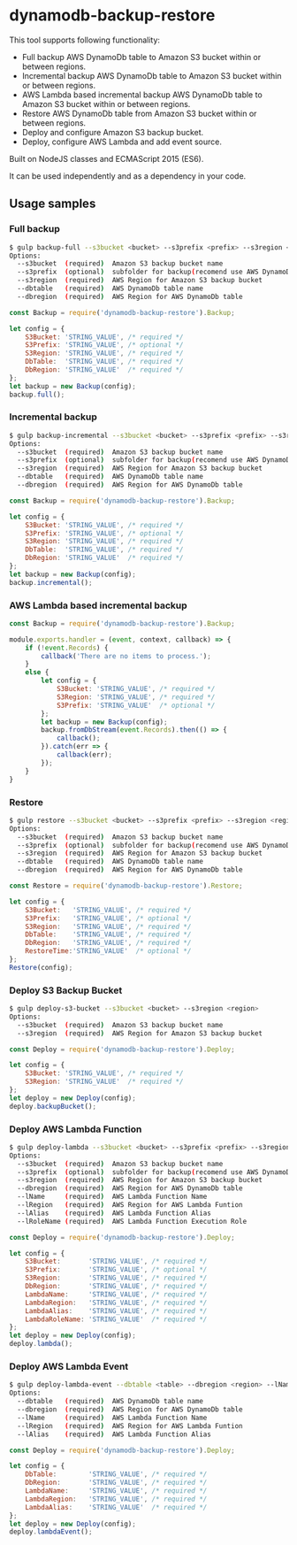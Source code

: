 # dynamodb-backup-restore

This tool supports following functionality:
- Full backup AWS DynamoDb table to Amazon S3 bucket within or between regions.
- Incremental backup AWS DynamoDb table to Amazon S3 bucket within or between regions.
- AWS Lambda based incremental backup AWS DynamoDb  table to Amazon S3 bucket within or between regions.
- Restore AWS DynamoDb table from Amazon S3 bucket within or between regions.
- Deploy and configure Amazon S3 backup bucket.
- Deploy, configure AWS Lambda and add event source.

Built on NodeJS classes and ECMAScript 2015 (ES6).

It can be used independently and as a dependency in your code.

## Usage samples
### Full backup
```bash
$ gulp backup-full --s3bucket <bucket> --s3prefix <prefix> --s3region <region> --dbtable <table> --dbregion <region>
Options:
  --s3bucket  (required)  Amazon S3 backup bucket name 
  --s3prefix  (optional)  subfolder for backup(recomend use AWS DynamoDb table name) 
  --s3region  (required)  AWS Region for Amazon S3 backup bucket
  --dbtable   (required)  AWS DynamoDb table name 
  --dbregion  (required)  AWS Region for AWS DynamoDb table
```

```javascript
const Backup = require('dynamodb-backup-restore').Backup;

let config = {
    S3Bucket: 'STRING_VALUE', /* required */
    S3Prefix: 'STRING_VALUE', /* optional */
    S3Region: 'STRING_VALUE', /* required */
    DbTable:  'STRING_VALUE', /* required */
    DbRegion: 'STRING_VALUE'  /* required */
};
let backup = new Backup(config);
backup.full();
```

### Incremental backup
```bash
$ gulp backup-incremental --s3bucket <bucket> --s3prefix <prefix> --s3region <region> --dbtable <table> --dbregion <region>
Options:
  --s3bucket  (required)  Amazon S3 backup bucket name 
  --s3prefix  (optional)  subfolder for backup(recomend use AWS DynamoDb table name) 
  --s3region  (required)  AWS Region for Amazon S3 backup bucket
  --dbtable   (required)  AWS DynamoDb table name 
  --dbregion  (required)  AWS Region for AWS DynamoDb table
```

```javascript
const Backup = require('dynamodb-backup-restore').Backup;

let config = {
    S3Bucket: 'STRING_VALUE', /* required */
    S3Prefix: 'STRING_VALUE', /* optional */
    S3Region: 'STRING_VALUE', /* required */
    DbTable:  'STRING_VALUE', /* required */
    DbRegion: 'STRING_VALUE'  /* required */
};
let backup = new Backup(config);
backup.incremental();
```

### AWS Lambda based incremental backup
```javascript
const Backup = require('dynamodb-backup-restore').Backup;

module.exports.handler = (event, context, callback) => {
    if (!event.Records) {
        callback('There are no items to process.');
    }
    else {
        let config = {
            S3Bucket: 'STRING_VALUE', /* required */
            S3Region: 'STRING_VALUE', /* required */
            S3Prefix: 'STRING_VALUE'  /* optional */
        };
        let backup = new Backup(config);
        backup.fromDbStream(event.Records).then(() => {
            callback();
        }).catch(err => {
            callback(err);
        });
    }
}
```
### Restore
```bash
$ gulp restore --s3bucket <bucket> --s3prefix <prefix> --s3region <region> --dbtable <table> --dbregion <region>
Options:
  --s3bucket  (required)  Amazon S3 backup bucket name 
  --s3prefix  (optional)  subfolder for backup(recomend use AWS DynamoDb table name) 
  --s3region  (required)  AWS Region for Amazon S3 backup bucket
  --dbtable   (required)  AWS DynamoDb table name 
  --dbregion  (required)  AWS Region for AWS DynamoDb table
```

```javascript
const Restore = require('dynamodb-backup-restore').Restore;

let config = {
    S3Bucket:   'STRING_VALUE', /* required */
    S3Prefix:   'STRING_VALUE', /* optional */
    S3Region:   'STRING_VALUE', /* required */
    DbTable:    'STRING_VALUE', /* required */
    DbRegion:   'STRING_VALUE', /* required */
    RestoreTime:'STRING_VALUE'  /* optional */
};
Restore(config);
```

### Deploy S3 Backup Bucket
```bash
$ gulp deploy-s3-bucket --s3bucket <bucket> --s3region <region>
Options:
  --s3bucket  (required)  Amazon S3 backup bucket name 
  --s3region  (required)  AWS Region for Amazon S3 backup bucket
```

```javascript
const Deploy = require('dynamodb-backup-restore').Deploy;

let config = {
    S3Bucket: 'STRING_VALUE', /* required */
    S3Region: 'STRING_VALUE'  /* required */
};
let deploy = new Deploy(config);
deploy.backupBucket();
```

### Deploy AWS Lambda Function
```bash
$ gulp deploy-lambda --s3bucket <bucket> --s3prefix <prefix> --s3region <region> --dbregion <region> --lName <lambdaName> --lRegion <region> --lAlias <lambdaAlias> --lRoleName <lambdaRole>
Options:
  --s3bucket  (required)  Amazon S3 backup bucket name 
  --s3prefix  (optional)  subfolder for backup(recomend use AWS DynamoDb table name) 
  --s3region  (required)  AWS Region for Amazon S3 backup bucket
  --dbregion  (required)  AWS Region for AWS DynamoDb table
  --lName     (required)  AWS Lambda Function Name
  --lRegion   (required)  AWS Region for AWS Lambda Funtion 
  --lAlias    (required)  AWS Lambda Function Alias
  --lRoleName (required)  AWS Lambda Function Execution Role
```

```javascript
const Deploy = require('dynamodb-backup-restore').Deploy;

let config = {
    S3Bucket:       'STRING_VALUE', /* required */
    S3Prefix:       'STRING_VALUE', /* optional */
    S3Region:       'STRING_VALUE', /* required */
    DbRegion:       'STRING_VALUE', /* required */
    LambdaName:     'STRING_VALUE', /* required */
    LambdaRegion:   'STRING_VALUE', /* required */
    LambdaAlias:    'STRING_VALUE', /* required */
    LambdaRoleName: 'STRING_VALUE'  /* required */
};
let deploy = new Deploy(config);
deploy.lambda();
```

### Deploy AWS Lambda Event
```bash
$ gulp deploy-lambda-event --dbtable <table> --dbregion <region> --lName <lambdaName> --lRegion <region> --lAlias <lambdaAlias>
Options:
  --dbtable   (required)  AWS DynamoDb table name 
  --dbregion  (required)  AWS Region for AWS DynamoDb table
  --lName     (required)  AWS Lambda Function Name
  --lRegion   (required)  AWS Region for AWS Lambda Funtion 
  --lAlias    (required)  AWS Lambda Function Alias
```

```javascript
const Deploy = require('dynamodb-backup-restore').Deploy;

let config = {
    DbTable:        'STRING_VALUE', /* required */
    DbRegion:       'STRING_VALUE', /* required */
    LambdaName:     'STRING_VALUE', /* required */
    LambdaRegion:   'STRING_VALUE', /* required */
    LambdaAlias:    'STRING_VALUE'  /* required */
};
let deploy = new Deploy(config);
deploy.lambdaEvent();
```

